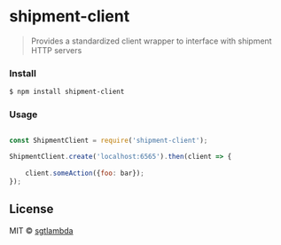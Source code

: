 # shipment-client

> Provides a standardized client wrapper to interface with shipment HTTP servers

### Install

```bash
$ npm install shipment-client
```

### Usage

```js

const ShipmentClient = require('shipment-client');

ShipmentClient.create('localhost:6565').then(client => {
   
    client.someAction({foo: bar});
});
```

## License

MIT © [sgtlambda](http://github.com/sgtlambda)